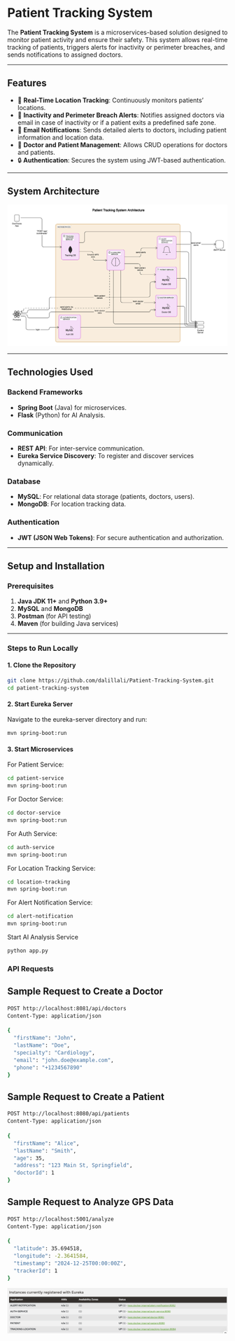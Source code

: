 # **Patient Tracking System**

The **Patient Tracking System** is a microservices-based solution designed to monitor patient activity and ensure their safety. This system allows real-time tracking of patients, triggers alerts for inactivity or perimeter breaches, and sends notifications to assigned doctors.

---

## **Features**
- 📍 **Real-Time Location Tracking**: Continuously monitors patients’ locations.
- 🚨 **Inactivity and Perimeter Breach Alerts**: Notifies assigned doctors via email in case of inactivity or if a patient exits a predefined safe zone.
- 📧 **Email Notifications**: Sends detailed alerts to doctors, including patient information and location data.
- 🏥 **Doctor and Patient Management**: Allows CRUD operations for doctors and patients.
- 🔒 **Authentication**: Secures the system using JWT-based authentication.

---

## **System Architecture**

![System Architecture](architecture.png)

---

## **Technologies Used**

### **Backend Frameworks**
- **Spring Boot** (Java) for microservices.
- **Flask** (Python) for AI Analysis.

### **Communication**
- **REST API**: For inter-service communication.
- **Eureka Service Discovery**: To register and discover services dynamically.

### **Database**
- **MySQL**: For relational data storage (patients, doctors, users).
- **MongoDB**: For location tracking data.

### **Authentication**
- **JWT (JSON Web Tokens)**: For secure authentication and authorization.

---

## **Setup and Installation**

### **Prerequisites**
1. **Java JDK 11+** and **Python 3.9+**
2. **MySQL** and **MongoDB**
3. **Postman** (for API testing)
4. **Maven** (for building Java services)

---

### **Steps to Run Locally**

#### **1. Clone the Repository**
```bash
git clone https://github.com/dalillali/Patient-Tracking-System.git
cd patient-tracking-system
```
#### **2. Start Eureka Server**
Navigate to the eureka-server directory and run:

```bash
mvn spring-boot:run
```

#### **3. Start Microservices**
For Patient Service:

```bash
cd patient-service
mvn spring-boot:run
```

For Doctor Service:

```bash
cd doctor-service
mvn spring-boot:run
```
For Auth Service:

```bash
cd auth-service
mvn spring-boot:run
```
For Location Tracking Service:

```bash
cd location-tracking
mvn spring-boot:run
```
For Alert Notification Service:

```bash
cd alert-notification
mvn spring-boot:run
```
Start AI Analysis Service

```bash
python app.py
```
### **API Requests**
## **Sample Request to Create a Doctor**
```bash
POST http://localhost:8081/api/doctors
Content-Type: application/json

{
  "firstName": "John",
  "lastName": "Doe",
  "specialty": "Cardiology",
  "email": "john.doe@example.com",
  "phone": "+1234567890"
}
```
## **Sample Request to Create a Patient**
```bash
POST http://localhost:8080/api/patients
Content-Type: application/json

{
  "firstName": "Alice",
  "lastName": "Smith",
  "age": 35,
  "address": "123 Main St, Springfield",
  "doctorId": 1
}
```
## **Sample Request to Analyze GPS Data**
```bash
POST http://localhost:5001/analyze
Content-Type: application/json

{
  "latitude": 35.694518,
  "longitude": -2.3641584,
  "timestamp": "2024-12-25T00:00:00Z",
  "trackerId": 1
}
```
![Eureka Instances](eureka.png)
